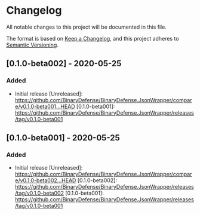 # Changelog

All notable changes to this project will be documented in this file.

The format is based on [Keep a Changelog](https://keepachangelog.com/en/1.0.0/),
and this project adheres to [Semantic Versioning](https://semver.org/spec/v2.0.0.html).

## [0.1.0-beta002] - 2020-05-25

### Added
- Initial release
[Unreleased]: https://github.com/BinaryDefense/BinaryDefense.JsonWrapper/compare/v0.1.0-beta001...HEAD
[0.1.0-beta001]: https://github.com/BinaryDefense/BinaryDefense.JsonWrapper/releases/tag/v0.1.0-beta001

## [0.1.0-beta001] - 2020-05-25

### Added
- Initial release
[Unreleased]: https://github.com/BinaryDefense/BinaryDefense.JsonWrapper/compare/v0.1.0-beta002...HEAD
[0.1.0-beta002]: https://github.com/BinaryDefense/BinaryDefense.JsonWrapper/releases/tag/v0.1.0-beta002
[0.1.0-beta001]: https://github.com/BinaryDefense/BinaryDefense.JsonWrapper/releases/tag/v0.1.0-beta001
